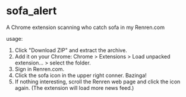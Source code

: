 sofa_alert
==========

A Chrome extension scanning who catch sofa in my Renren.com

usage:
  1. Click "Download ZIP" and extract the archive.
  2. Add it on your Chrome:
    Chrome > Extensions > Load unpacked extension... > select the folder.
  3. Sign in Renren.com.
  4. Click the sofa icon in the upper right conner. Bazinga!
  5. If nothing interesting, scroll the Renren web page and click the icon again.
    (The extension will load more news feed.)
  
